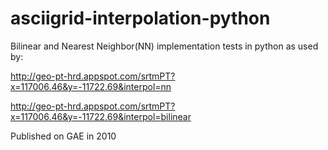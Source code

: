 # asciigrid-interpolation-python

Bilinear and Nearest Neighbor(NN) implementation tests in python as used by:

http://geo-pt-hrd.appspot.com/srtmPT?x=117006.46&y=-11722.69&interpol=nn

http://geo-pt-hrd.appspot.com/srtmPT?x=117006.46&y=-11722.69&interpol=bilinear


Published on GAE in 2010

